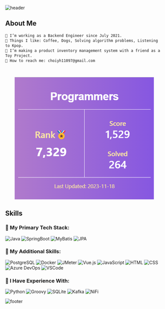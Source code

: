 ![header](https://capsule-render.vercel.app/api?type=waving&color=8A2BE2&height=300&section=header&text=Zinna%20Choi&fontSize=90&animation=fadeIn&fontAlignY=38&fontColor=FFFFFF&desc=🐶Welcome%20to%20my%20github%20profile🐶&descAlignY=51&descAlign=62)

## About Me

    👔 I’m working as a Backend Engineer since July 2021.
    🩷 Things I like: Coffee, Dogs, Solving algorithm problems, Listening to Kpop.
    👝 I’m making a product inventory management system with a friend as a Toy Project.
    💌 How to reach me: choiyh11097@gmail.com

<div align="center">

</br>

![Alt text](image.png)

</div>

## Skills

### 📍 My Primary Tech Stack:

![Java](https://img.shields.io/badge/JAVA-007396?style=for-the-badge&logo=Java&logoColor=white) ![SpringBoot](https://img.shields.io/badge/SpringBoot-6DB33F?style=for-the-badge&logo=Spring&logoColor=white) ![MyBatis](https://img.shields.io/badge/MyBatis-FC8EAC?style=for-the-badge&logo=MyBatis&logoColor=white) ![JPA](https://img.shields.io/badge/JPA-FF00F7?style=for-the-badge&logo=JPA&logoColor=white)

### 📍 My Additional Skills:

![PostgreSQL](https://img.shields.io/badge/PostgreSQL-316192?style=for-the-badge&logo=postgresql&logoColor=white) ![Docker](https://img.shields.io/badge/Docker-2496ED?style=for-the-badge&logo=Docker&logoColor=white) ![JMeter](https://img.shields.io/badge/JMeter-F88379?style=for-the-badge&logo=JMeter&logoColor=white) ![Vue.js](https://img.shields.io/badge/Vue.js-4FC08D?style=for-the-badge&logo=Vue.js&logoColor=white) ![JavaScript](https://img.shields.io/badge/JavaScript-F7DF1E?style=for-the-badge&logo=javascript&logoColor=black) ![HTML](https://img.shields.io/badge/HTML-239120?style=for-the-badge&logo=html5&logoColor=white) ![CSS](https://img.shields.io/badge/CSS-FFC1CC?&style=for-the-badge&logo=css3&logoColor=black) ![Azure DevOps](https://img.shields.io/badge/Azure_DevOps-0078D7?style=for-the-badge&logo=azure-devops&logoColor=white) ![VSCode](https://img.shields.io/badge/VSCode-007ACC?style=for-the-badge&logo=VisualStudioCode&logoColor=white)

### 📍 I Have Experience With:

![Python](https://img.shields.io/badge/Python-3776AB?style=for-the-badge&logo=python&logoColor=white) ![Groovy](https://img.shields.io/badge/Groovy-FC6C85?style=for-the-badge&logo=groovy&logoColor=white) ![SQLite](https://img.shields.io/badge/SQLite-07405E?style=for-the-badge&logo=sqlite&logoColor=white) ![Kafka](https://img.shields.io/badge/Kafka-FFD1DC?style=for-the-badge&logo=Kafka&logoColor=white) ![NiFi](https://img.shields.io/badge/NiFi-C154C1?style=for-the-badge&logo=Nifi&logoColor=white)

![footer](https://capsule-render.vercel.app/api?type=waving&color=8A2BE2&height=100&section=footer)
